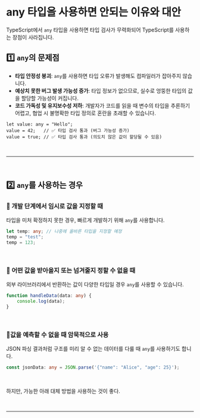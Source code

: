 # any 타입을 사용하면 안되는 이유와 대안
TypeScript에서 `any` 타입을 사용하면 타입 검사가 무력화되어 TypeScript를 사용하는 장점이 사라집니다.  

## 1️⃣ `any`의 문제점
- **타입 안정성 붕괴**: `any`를 사용하면 타입 오류가 발생해도 컴파일러가 잡아주지 않습니다.
- **예상치 못한 버그 발생 가능성 증가**: 타입 정보가 없으므로, 실수로 엉뚱한 타입의 값을 할당할 가능성이 커집니다.
- **코드 가독성 및 유지보수성 저하**: 개발자가 코드를 읽을 때 변수의 타입을 추론하기 어렵고, 협업 시 불명확한 타입 정의로 혼란을 초래할 수 있습니다.

```tsx
let value: any = "Hello";
value = 42;   // ✅ 타입 검사 통과 (버그 가능성 증가)
value = true; // ✅ 타입 검사 통과 (의도치 않은 값이 할당될 수 있음)
```

<br>

- - -

<br>

## 2️⃣ `any`를 사용하는 경우
### 🔹 개발 단계에서 임시로 값을 지정할 때
타입을 미처 확정하지 못한 경우, 빠르게 개발하기 위해 `any`를 사용합니다.
```ts
let temp: any; // 나중에 올바른 타입을 지정할 예정
temp = "test";
temp = 123;
```

<br>

### 🔹 어떤 값을 받아올지 또는 넘겨줄지 정할 수 없을 때
외부 라이브러리에서 반환하는 값이 다양한 타입일 경우 `any`를 사용할 수 있습니다.
```ts
function handleData(data: any) {
    console.log(data);
}
```

<br>

### 🔹값을 예측할 수 없을 때 암묵적으로 사용
JSON 파싱 결과처럼 구조를 미리 알 수 없는 데이터를 다룰 때 `any`를 사용하기도 합니다.
```ts
const jsonData: any = JSON.parse('{"name": "Alice", "age": 25}');
```

<br>

하지만, 가능한 아래 대체 방법을 사용하는 것이 좋다.

<br>

- - -

<br>